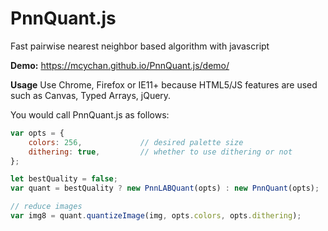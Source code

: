 # PnnQuant.js
Fast pairwise nearest neighbor based algorithm with javascript

<b>Demo:</b> https://mcychan.github.io/PnnQuant.js/demo/

<b>Usage</b>
Use Chrome, Firefox or IE11+ because HTML5/JS features are used such as Canvas, Typed Arrays, jQuery.

You would call PnnQuant.js as follows:

```javascript
var opts = {
    colors: 256,             // desired palette size
    dithering: true,         // whether to use dithering or not
};

let bestQuality = false;
var quant = bestQuality ? new PnnLABQuant(opts) : new PnnQuant(opts);

// reduce images
var img8 = quant.quantizeImage(img, opts.colors, opts.dithering);
```

